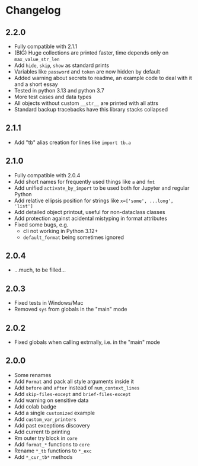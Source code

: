 # Changelog

## 2.2.0
- Fully compatible with 2.1.1
- (BIG) Huge collections are printed faster, time depends only on `max_value_str_len`
- Add `hide`, `skip`, `show` as standard prints
- Variables like `password` and `token` are now hidden by default
- Added warning about secrets to readme, an example code to deal with it and a short essay
- Tested in python 3.13 and python 3.7
- More test cases and data types
- All objects without custom `__str__` are printed with all attrs
- Standard backup tracebacks have this library stacks collapsed

## 2.1.1
- Add "tb" alias creation for lines like `import tb.a`

## 2.1.0
- Fully compatible with 2.0.4
- Add short names for frequently used things like `a` and `fmt`
- Add unified `activate_by_import` to be used both for Jupyter and regular Python
- Add relative ellipsis position for strings like `x=['some', ...long', 'list']`
- Add detailed object printout, useful for non-dataclass classes
- Add protection against acidental mistyping in format attributes
- Fixed some bugs, e.g.
    - cli not working in Python 3.12+
    - `default_format` being sometimes ignored

## 2.0.4
- ...much, to be filled...

## 2.0.3
- Fixed tests in Windows/Mac
- Removed `sys` from globals in the "main" mode

## 2.0.2
- Fixed globals when calling extrnally, i.e. in the "main" mode

## 2.0.0
- Some renames
- Add `Format` and pack all style arguments inside it
- Add `before` and `after` instead of `num_context_lines`
- Add `skip-files-except` and `brief-files-except`
- Add warning on sensitive data
- Add colab badge
- Add a single `customized` example
- Add `custom_var_printers`
- Add past exceptions discovery
- Add current tb printing
- Rm outer try block in `core`
- Add `format_*` functions to `core`
- Rename `*_tb` functions to `*_exc`
- Add `*_cur_tb*` methods

